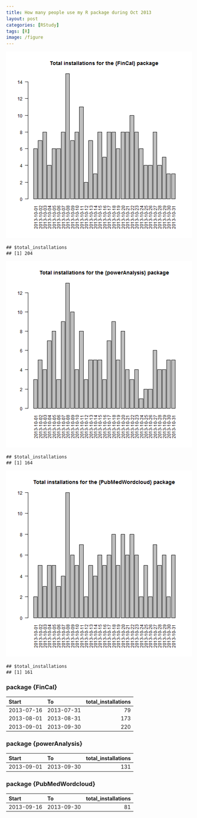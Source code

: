 ```yaml
---
title: How many people use my R package during Oct 2013
layout: post
categories: [RStudy]
tags: [R]
image: /figure
---
```


![plot of chunk unnamed-chunk-3](/figure/pkg2013Oct1.png) 

```
## $total_installations
## [1] 204
```


![plot of chunk unnamed-chunk-4](/figure/pkg2013Oct2.png) 

```
## $total_installations
## [1] 164
```


![plot of chunk unnamed-chunk-5](/figure/pkg2013Oct3.png) 

```
## $total_installations
## [1] 161
```

### package {FinCal} 

| Start          | To           | total_installations |
|:---------------|:-------------|--------------------:|
| 2013-07-16     | 2013-07-31   | 79                  |
| 2013-08-01     | 2013-08-31   | 173                 |  
| 2013-09-01     | 2013-09-30   | 220                 |

### package {powerAnalysis}

| Start          | To           | total_installations |
|:---------------|:-------------|--------------------:|
| 2013-09-01     | 2013-09-30   | 131                 |

### package {PubMedWordcloud}

| Start          | To           | total_installations |
|:---------------|:-------------|--------------------:|
| 2013-09-16     | 2013-09-30   | 81                  |


